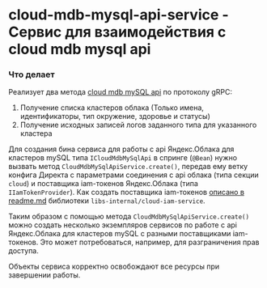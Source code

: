 # cloud-mdb-mysql-api-service - Сервис для взаимодействия с cloud mdb mysql api

### Что делает
Реализует два метода [cloud mdb mySQL api](https://docs.yandex-team.ru/cloud/managed-mysql/api-ref/grpc/) по протоколу gRPC:
1. Получение списка кластеров облака (Только имена, идентификаторы, тип окружение, здоровье и статусы)
2. Получение исходных записей логов заданного типа для указанного кластера

Для создания бина сервиса для работы с api Яндекс.Облака для кластеров mySQL типа `ICloudMdbMySqlApi`
в спринге (`@Bean`) нужно вызвать метод `CloudMdbMySqlApiService.create()`,
передав ему ветку конфига Директа с параметрами соединения с api облака (типа секции `cloud`) и поставщика
iam-токенов Яндекс.Облака (типа `IIamTokenProvider`). Как создать поставщика iam-токенов [описано в readme.md](https://a.yandex-team.ru/arc_vcs/direct/libs-internal/cloud-iam-service/README.md)
библиотеки `libs-internal/cloud-iam-service`.

Таким образом с помощью метода `CloudMdbMySqlApiService.create()` можно создать несколько экземпляров сервисов по работе
с api Яндекс.Облака для кластеров mySQL с разными поставщиками iam-токенов. Это может потребоваться, например, для разграничения прав доступа.

Объекты сервиса корректно освобождают все ресурсы при завершении работы.
